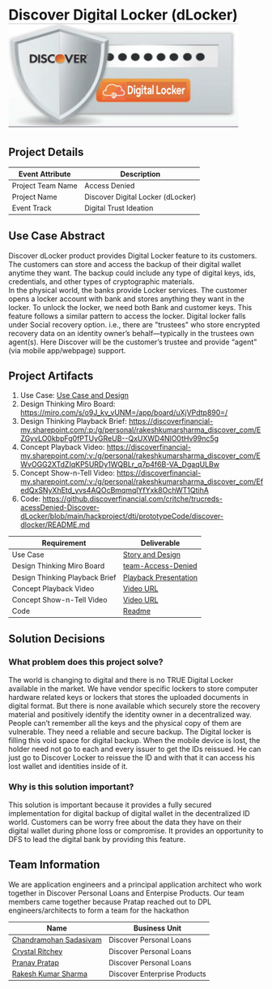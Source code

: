 # Discover Digital Locker (dLocker) ![dLocker Logo](./designs/images/persona/discover-digital-locker-logo.png)

## Project Details

| Event Attribute| Description |
| --- | --- |
| Project Team Name | Access Denied |
| Project Name | Discover Digital Locker (dLocker) |
| Event Track | Digital Trust Ideation |
 
## Use Case Abstract
Discover dLocker product provides Digital Locker feature to its customers. The customers can store and access the backup of their digital wallet anytime they want. The backup could include any type of digital keys, ids, credentials, and other types of cryptographic materials.  
In the physical world, the banks provide Locker services. The customer opens a locker account with bank and stores anything they want in the locker. To unlock the locker, we need both Bank and customer keys. This feature follows a similar pattern to access the locker.
Digital locker falls under Social recovery option. i.e., there are "trustees" who store encrypted recovery data on an identity owner’s behalf—typically in the trustees own agent(s). Here Discover will be the customer’s trustee and provide “agent” (via mobile app/webpage) support.

## Project Artifacts
1. Use Case: [Use Case and Design](./hackproject/usecase.md)
2. Design Thinking Miro Board: https://miro.com/s/o9J_kv_vUNM=/app/board/uXjVPdtp890=/ 
3. Design Thinking Playback Brief: https://discoverfinancial-my.sharepoint.com/:p:/g/personal/rakeshkumarsharma_discover_com/EZGyvLO0kbpFg0fPTUyGReUB--QxUXWD4NlO0tHv99nc5g
4. Concept Playback Video: https://discoverfinancial-my.sharepoint.com/:v:/g/personal/rakeshkumarsharma_discover_com/EWvOGG2XTdZIqKP5URDy1WQBLr_q7p4f6B-VA_DgaqULBw
5. Concept Show-n-Tell Video: https://discoverfinancial-my.sharepoint.com/:v:/g/personal/rakeshkumarsharma_discover_com/EfedQxSNyXhEtd_yvs4AQOcBmqmqlYfYxk8OchWT1QtihA
6. Code: https://github.discoverfinancial.com/critche/trucreds-acessDenied-Discover-dLocker/blob/main/hackproject/dti/prototypeCode/discover-dlocker/README.md 


| Requirement | Deliverable |
| --- | --- |
| Use Case | [Story and Design](./hackproject/usecase.md) |
| Design Thinking Miro Board | [team-Access-Denied](https://miro.com/s/o9J_kv_vUNM=/app/board/uXjVPdtp890=/) |
| Design Thinking Playback Brief | [Playback Presentation](./presentations/Team-AccessDenied-Design-Brief.pptx)|
| Concept Playback Video | [Video URL](https://discoverfinancial-my.sharepoint.com/:v:/g/personal/rakeshkumarsharma_discover_com/EWvOGG2XTdZIqKP5URDy1WQBLr_q7p4f6B-VA_DgaqULBw)|
| Concept Show-n-Tell Video | [Video URL](https://discoverfinancial-my.sharepoint.com/:v:/g/personal/rakeshkumarsharma_discover_com/EfedQxSNyXhEtd_yvs4AQOcBmqmqlYfYxk8OchWT1QtihA) |
| Code |  [ Readme](./hackproject/README.md) |

## Solution Decisions

### What problem does this project solve?
The world is changing to digital and there is no TRUE Digital Locker available in the market. We have vendor specific lockers to store computer hardware related keys or lockers that stores the uploaded documents in digital format. But there is none available which securely store the recovery material and positively identify the identity owner in a decentralized way. People can’t remember all the keys and the physical copy of them are vulnerable. They need a reliable and secure backup. The Digital locker is filling this void space for digital backup. When the mobile device is lost, the holder need not go to each and every issuer to get the IDs reissued. He can just go to Discover Locker to reissue the ID and with that it can access his lost wallet and identities inside of it.
### Why is this solution important?
This solution is important because it provides a fully secured implementation for digital backup of digital wallet in the decentralized ID world.  Customers can be worry free about the data they have on their digital wallet during phone loss or compromise. It provides an opportunity to DFS to lead the digital bank by providing this feature. 

## Team Information
We are application engineers and a principal application architect who work together in Discover Personal Loans and Enterpise Products. Our team members came together because Pratap reached out to DPL engineers/architects to form a team for the hackathon
 
| Name | Business Unit |
| --- | --- |
| [Chandramohan Sadasivam](mailto:chandramohansadasivam@discover.com) | Discover Personal Loans |
| [Crystal Ritchey](mailto:crystalritchey@discover.com) | Discover Personal Loans |
| [Pranav Pratap](mailto:pranavpratap@discover.com) | Discover Personal Loans |
| [Rakesh Kumar Sharma](mailto:rakeshkumarsharma@discover.com) |Discover Enterprise Products |

